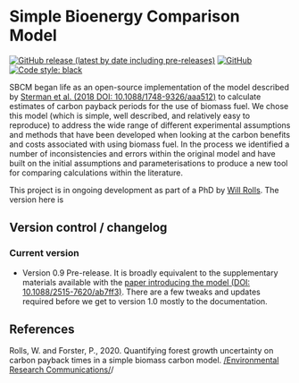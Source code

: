 
# Simple Bioenergy Comparison Model
[![GitHub release (latest by date including pre-releases)](https://img.shields.io/github/v/release/Priestley-Centre/SBCM?include_prereleases)](https://github.com/Priestley-Centre/SBCM/releases)
[![GitHub](https://img.shields.io/github/license/Priestley-Centre/SBCM)](https://github.com/Priestley-Centre/SBCM/blob/master/LICENSE)
[![Code style: black](https://img.shields.io/badge/code%20style-black-000000.svg)](https://github.com/psf/black)

SBCM began life as an open-source implementation of the model described by [Sterman et al. (2018 DOI: 10.1088/1748-9326/aaa512)](https://iopscience.iop.org/article/10.1088/1748-9326/aaa512) to calculate estimates of carbon payback periods for the use of biomass fuel. We chose this model (which is simple, well described, and relatively easy to reproduce) to address the wide range of different experimental assumptions and methods that have been developed when looking at the carbon benefits and costs associated with using biomass fuel. In the process we identified a number of inconsistencies and errors within the original model and have built on the initial assumptions and parameterisations to produce a new tool for comparing calculations within the literature. 

This project is in ongoing development as part of a PhD by [Will Rolls](https://www.researchgate.net/profile/Will_Rolls2). The version here is 

## Version control / changelog

### Current version

 - Version 0.9 Pre-release. It is broadly equivalent to the supplementary materials available with the [paper introducing the model (DOI: 10.1088/2515-7620/ab7ff3)](https://iopscience.iop.org/article/10.1088/2515-7620/ab7ff3). There are a few tweaks and updates required before we get to version 1.0 mostly to the documentation. 

## References

Rolls, W. and Forster, P., 2020. Quantifying forest growth uncertainty on carbon payback times in a simple biomass carbon model. [/Environmental Research Communications/](https://iopscience.iop.org/article/10.1088/2515-7620/ab7ff3)/